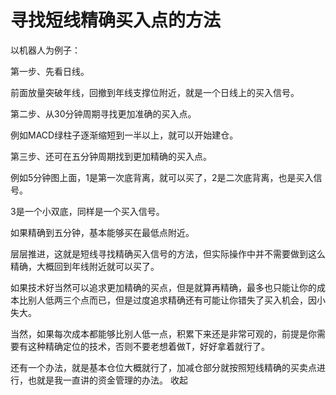 # 寻找短线精确买入点的方法

以机器人为例子：

第一步、先看日线。

前面放量突破年线，回撤到年线支撑位附近，就是一个日线上的买入信号。

第二步、从30分钟周期寻找更加准确的买入点。

例如MACD绿柱子逐渐缩短到一半以上，就可以开始建仓。

第三步、还可在五分钟周期找到更加精确的买入点。

例如5分钟图上面，1是第一次底背离，就可以买了，2是二次底背离，也是买入信号。

3是一个小双底，同样是一个买入信号。

如果精确到五分钟，基本能够买在最低点附近。

层层推进，这就是短线寻找精确买入信号的方法，但实际操作中并不需要做到这么精确，大概回到年线附近就可以买了。

如果技术好当然可以追求更加精确的买点，但是就算再精确，最多也只能让你的成本比别人低两三个点而已，但是过度追求精确还有可能让你错失了买入机会，因小失大。

当然，如果每次成本都能够比别人低一点，积累下来还是非常可观的，前提是你需要有这种精确定位的技术，否则不要老想着做T，好好拿着就行了。

还有一个办法，就是基本仓位大概就行了，加减仓部分就按照短线精确的买卖点进行，也就是我一直讲的资金管理的办法。
收起